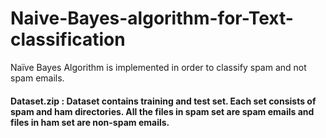 # Naive-Bayes-algorithm-for-Text-classification
Naïve Bayes Algorithm is implemented in order to classify spam and not spam emails.

#### Dataset.zip : Dataset contains training and test set. Each set consists of spam and ham directories. All the files in spam set are spam emails and files in ham set are non-spam emails.
